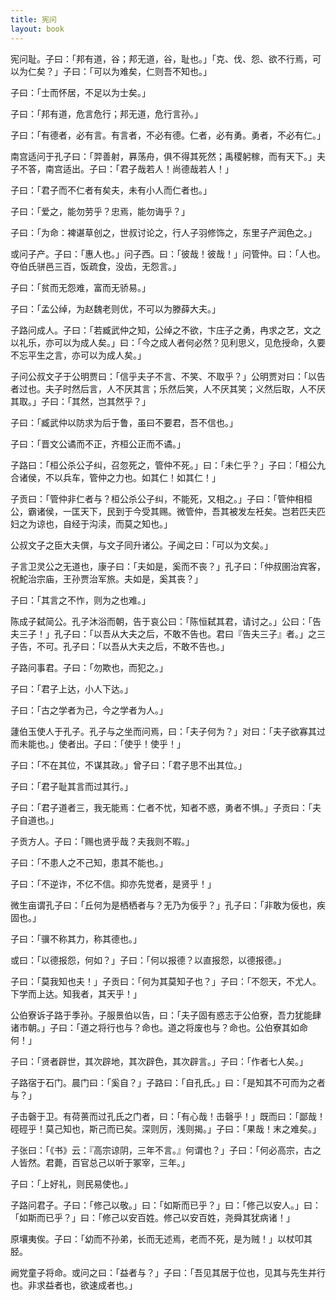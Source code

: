 ```yaml
---
title: 宪问
layout: book
---
```


宪问耻。子曰：「邦有道，谷；邦无道，谷，耻也。」「克、伐、怨、欲不行焉，可以为仁矣？」子曰：「可以为难矣，仁则吾不知也。」

子曰：「士而怀居，不足以为士矣。」

子曰：「邦有道，危言危行；邦无道，危行言孙。」

子曰：「有德者，必有言。有言者，不必有德。仁者，必有勇。勇者，不必有仁。」

南宫适问于孔子曰：「羿善射，奡荡舟，俱不得其死然；禹稷躬稼，而有天下。」夫子不答，南宫适出。子曰：「君子哉若人！尚德哉若人！」

子曰：「君子而不仁者有矣夫，未有小人而仁者也。」

子曰：「爱之，能勿劳乎？忠焉，能勿诲乎？」

子曰：「为命：裨谌草创之，世叔讨论之，行人子羽修饰之，东里子产润色之。」

或问子产。子曰：「惠人也。」问子西。曰：「彼哉！彼哉！」问管仲。曰：「人也。夺伯氏骈邑三百，饭疏食，没齿，无怨言。」

子曰：「贫而无怨难，富而无骄易。」

子曰：「孟公绰，为赵魏老则优，不可以为滕薛大夫。」

子路问成人。子曰：「若臧武仲之知，公绰之不欲，卞庄子之勇，冉求之艺，文之以礼乐，亦可以为成人矣。」曰：「今之成人者何必然？见利思义，见危授命，久要不忘平生之言，亦可以为成人矣。」

子问公叔文子于公明贾曰：「信乎夫子不言、不笑、不取乎？」公明贾对曰：「以告者过也。夫子时然后言，人不厌其言；乐然后笑，人不厌其笑；义然后取，人不厌其取。」子曰：「其然，岂其然乎？」

子曰：「臧武仲以防求为后于鲁，虽曰不要君，吾不信也。」

子曰：「晋文公谲而不正，齐桓公正而不谲。」

子路曰：「桓公杀公子纠，召忽死之，管仲不死。」曰：「未仁乎？」子曰：「桓公九合诸侯，不以兵车，管仲之力也。如其仁！如其仁！」

子贡曰：「管仲非仁者与？桓公杀公子纠，不能死，又相之。」子曰：「管仲相桓公，霸诸侯，一匡天下，民到于今受其赐。微管仲，吾其被发左衽矣。岂若匹夫匹妇之为谅也，自经于沟渎，而莫之知也。」

公叔文子之臣大夫僎，与文子同升诸公。子闻之曰：「可以为文矣。」

子言卫灵公之无道也，康子曰：「夫如是，奚而不丧？」孔子曰：「仲叔圉治宾客，祝鮀治宗庙，王孙贾治军旅。夫如是，奚其丧？」

子曰：「其言之不怍，则为之也难。」

陈成子弑简公。孔子沐浴而朝，告于哀公曰：「陈恒弑其君，请讨之。」公曰：「告夫三子！」孔子曰：「以吾从大夫之后，不敢不告也。君曰『告夫三子』者。」之三子告，不可。孔子曰：「以吾从大夫之后，不敢不告也。」

子路问事君。子曰：「勿欺也，而犯之。」

子曰：「君子上达，小人下达。」

子曰：「古之学者为己，今之学者为人。」

蘧伯玉使人于孔子。孔子与之坐而问焉，曰：「夫子何为？」对曰：「夫子欲寡其过而未能也。」使者出。子曰：「使乎！使乎！」

子曰：「不在其位，不谋其政。」曾子曰：「君子思不出其位。」

子曰：「君子耻其言而过其行。」

子曰：「君子道者三，我无能焉：仁者不忧，知者不惑，勇者不惧。」子贡曰：「夫子自道也。」

子贡方人。子曰：「赐也贤乎哉？夫我则不暇。」

子曰：「不患人之不己知，患其不能也。」

子曰：「不逆诈，不亿不信。抑亦先觉者，是贤乎！」

微生亩谓孔子曰：「丘何为是栖栖者与？无乃为佞乎？」孔子曰：「非敢为佞也，疾固也。」

子曰：「骥不称其力，称其德也。」

或曰：「以德报怨，何如？」子曰：「何以报德？以直报怨，以德报德。」

子曰：「莫我知也夫！」子贡曰：「何为其莫知子也？」子曰：「不怨天，不尤人。下学而上达。知我者，其天乎！」

公伯寮诉子路于季孙。子服景伯以告，曰：「夫子固有惑志于公伯寮，吾力犹能肆诸市朝。」子曰：「道之将行也与？命也。道之将废也与？命也。公伯寮其如命何！」

子曰：「贤者辟世，其次辟地，其次辟色，其次辟言。」子曰：「作者七人矣。」

子路宿于石门。晨门曰：「奚自？」子路曰：「自孔氏。」曰：「是知其不可而为之者与？」

子击磬于卫。有荷蒉而过孔氏之门者，曰：「有心哉！击磬乎！」既而曰：「鄙哉！硜硜乎！莫己知也，斯己而已矣。深则厉，浅则揭。」子曰：「果哉！末之难矣。」

子张曰：「《书》云：『高宗谅阴，三年不言。』何谓也？」子曰：「何必高宗，古之人皆然。君薨，百官总己以听于冢宰，三年。」

子曰：「上好礼，则民易使也。」

子路问君子。子曰：「修己以敬。」曰：「如斯而已乎？」曰：「修己以安人。」曰：「如斯而已乎？」曰：「修己以安百姓。修己以安百姓，尧舜其犹病诸！」

原壤夷俟。子曰：「幼而不孙弟，长而无述焉，老而不死，是为贼！」以杖叩其胫。

阙党童子将命。或问之曰：「益者与？」子曰：「吾见其居于位也，见其与先生并行也。非求益者也，欲速成者也。」

